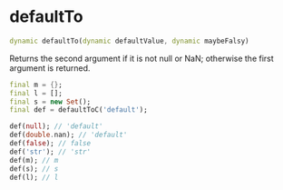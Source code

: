 # defaultTo

```dart
dynamic defaultTo(dynamic defaultValue, dynamic maybeFalsy)
```

Returns the second argument if it is not null or NaN; otherwise the first argument is returned.

```dart
final m = {};
final l = [];
final s = new Set();
final def = defaultToC('default');

def(null); // 'default'
def(double.nan); // 'default'
def(false); // false
def('str'); // 'str'
def(m); // m
def(s); // s
def(l); // l
```
